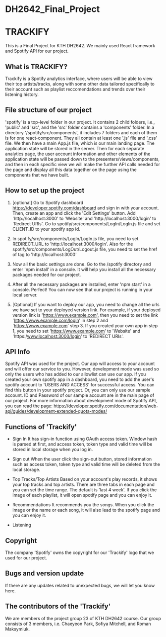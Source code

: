 # DH2642_Final_Project

# TRACKIFY

This is a Final Project for KTH DH2642. We mainly used React framework and Spotify API for our project.

## What is TRACKIFY?

Trackify is a Spotify analytics interface, where users will be able to view their top artists/tracks, along with some other data tailored specifically to their account such as playlist reccomendations and trends over their listening history. 

## File structure of our project

 'spotify' is a top-level folder in our project. It contains 2 child folders, i.e., 'public' and 'src', and the 'src' folder contains a 'components' folder. 
 In a directory '/spotify/src/components', it includes 7 folders and each of them is for one react-component. They all contain at least one '.js' file and '.css' file.
We then have a main App.js file, which is our main landing page. The application state will be stored in the server. Then for each separate analytics page, the user account information and other elements of the application state will be passed down to the presenters/views/components, and then in each specific view we will make the further API calls needed for the page and display all this data together on the page using the components that we have built.

## How to set up the project

 1. [optional] Go to Spotify dashboard https://developer.spotify.com/dashboard and sign in with your account. Then, create an app and click the 'Edit Settings' button. Add 'http://localhost:3000' to 'Website' and 'http://localhost:3000/login' to 'Redirect URIs'. Go to spotify/src/components/LogIn/LogIn.js file and set CLIENT_ID to your spotify app id.  

 2. In spotify/src/components/LogIn/LogIn.js file, you need to set REDIRECT_URL to 'http://localhost:3000/login'. Also for the spotify/src/components/LogOut/Logout.js file, you need to set the href of <a> tag to 'http://localhost:3000' 

 3. Now all the basic settings are done. Go to the /spotify directory and enter 'npm install' in a console. It will help you install all the necessary packages needed for our project.

 4. After all the necessary packages are installed, enter 'npm start' in a console. Perfect! You can now see that our project is running in your local server.
 
 5. [Optional] If you want to deploy our app, you need to change all the urls we have set to your deployed version link. For example, if your deployed version link is 'https://www.example.com', then you need to set the link 'https://www.example.com/login' in step 2 and 'https://www.example.com' step 3. If you created your own app in step 1, you need to set 'https://www.example.com' to 'Website' and 'https:/www.localhost:3000/login' to 'REDIRECT URIs'. 

## API Info

 Spotify API was used for the project. Our app will access to your account and will offer our service to you. However, development mode was used so only the users who has added to our allowlist can use our app. If you created your own spotify app in a dashboard, you need to add the user's spotify account to 'USERS AND ACCESS' for successful access. You can find this button in your spotify project. Or, you can only use our sample account. ID and Password of our sample account are in the main page of our project.
 For more information about development mode of Spotify API, you can read the page: https://developer.spotify.com/documentation/web-api/guides/development-extended-quota-modes/ 

## Functions of 'Trackify'

 - Sign In
 It has sign-in function using OAuth access token. Window hash is parsed at first, and access token, token type and valid time will be stored in local storage when you log in.  

 - Sign out
 When the user click the sign-out button, stored information such as access token, token type and valid time will be deleted from the local storage.

- Top Tracks/Top Artists
 Based on your account's play records, it shows your top tracks and top artists. There are three tabs in each page and you can set the time range. The default is 'last 4 week'. If you click the image of each playlist, it will open spotify page and you can enjoy it.

- Recommendations 
 It recommends you the songs. When you click the image or the name or each song, it will also lead to the spotify page and you can enjoy it.

- Listening


## Copyright

 The company 'Spotify' owns the copyright for our 'Trackify' logo that we used for our project. 

## Bugs and version update

If there are any updates related to unexpected bugs, we will let you know here.

## The contributors of the 'Trackify'

We are members of the project group 23 of KTH DH2642 course. Our group consists of 3 members, i.e. Chaeyeon Park, Sofiya Mitchell, and Roman Maksymiuk.